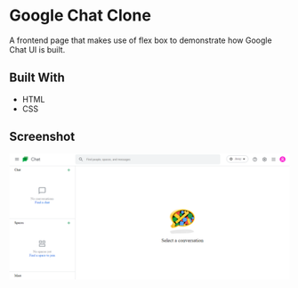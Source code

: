 # Google Chat Clone

A frontend page that makes use of flex box to demonstrate how Google Chat UI is built.

## Built With

- HTML
- CSS

## Screenshot

![image](./assets/media/Capture.PNG)